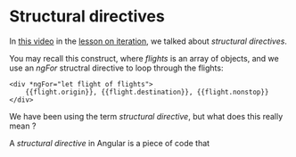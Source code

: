 # Structural directives

In [this video](https://drive.google.com/file/d/1Cac-KxqgP1tcf5Qnb21sSgcKZX66rY81/view) in the 
[lesson on iteration](../01-http/04-iterating-over-objects.md), we talked about *structural directives*.  

You may recall this construct, where _flights_ is an array of objects, and we use an *ngFor* structral directive to loop through the flights: 

```
<div *ngFor="let flight of flights">
    {{flight.origin}}, {{flight.destination}}, {{flight.nonstop}}
</div>

```

We have been using the term *structural directive*, but what does this really mean ?

A *structural directive* in Angular is a piece of code that 



